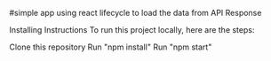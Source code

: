#simple app using react lifecycle to load the data from API Response

Installing Instructions
To run this project locally, here are the steps:

Clone this repository
Run "npm install"
Run "npm start"

